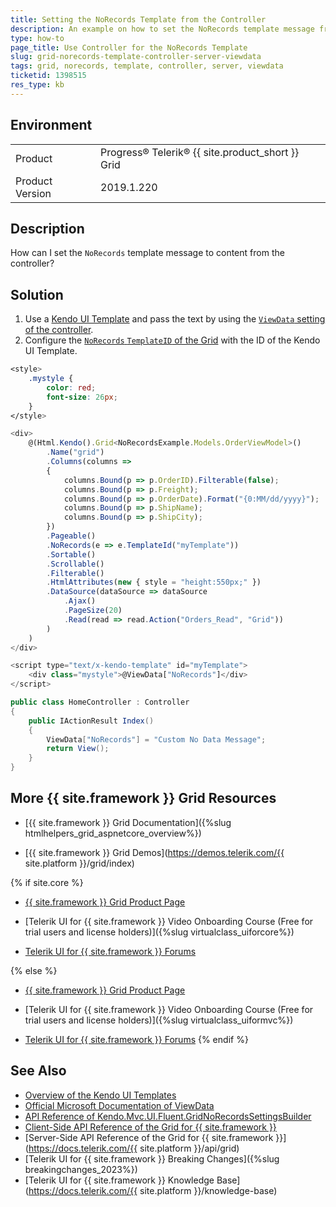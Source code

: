 ```yaml
---
title: Setting the NoRecords Template from the Controller
description: An example on how to set the NoRecords template message from the server in the {{ site.product }} Grid.
type: how-to
page_title: Use Controller for the NoRecords Template
slug: grid-norecords-template-controller-server-viewdata
tags: grid, norecords, template, controller, server, viewdata
ticketid: 1398515
res_type: kb
---
```


## Environment

<table>
 <tr>
  <td>Product</td>
  <td>Progress® Telerik® {{ site.product_short }} Grid</td>
 </tr>
  <td>Product Version</td>
  <td>2019.1.220</td>
 </tr>
</table>

## Description

How can I set the `NoRecords` template message to content from the controller?

## Solution

1. Use a [Kendo UI Template](https://docs.telerik.com/kendo-ui/framework/templates/overview.html) and pass the text by using the [`ViewData` setting of the controller](https://docs.microsoft.com/en-us/dotnet/api/microsoft.aspnetcore.mvc.controller.viewdata?view=aspnetcore-2.2).
1. Configure the [`NoRecords` `TemplateID` of the Grid](https://docs.telerik.com/aspnet-core/api/kendo.mvc.ui.fluent/gridnorecordssettingsbuilder) with the ID of the Kendo UI Template.

```css
<style>
    .mystyle {
        color: red;
        font-size: 26px;
    }
</style>
```

```javascript
<div>
    @(Html.Kendo().Grid<NoRecordsExample.Models.OrderViewModel>()
        .Name("grid")
        .Columns(columns =>
        {
            columns.Bound(p => p.OrderID).Filterable(false);
            columns.Bound(p => p.Freight);
            columns.Bound(p => p.OrderDate).Format("{0:MM/dd/yyyy}");
            columns.Bound(p => p.ShipName);
            columns.Bound(p => p.ShipCity);
        })
        .Pageable()
        .NoRecords(e => e.TemplateId("myTemplate"))
        .Sortable()
        .Scrollable()
        .Filterable()
        .HtmlAttributes(new { style = "height:550px;" })
        .DataSource(dataSource => dataSource
            .Ajax()
            .PageSize(20)
            .Read(read => read.Action("Orders_Read", "Grid"))
        )
    )
</div>

<script type="text/x-kendo-template" id="myTemplate">
    <div class="mystyle">@ViewData["NoRecords"]</div>
</script>
```

```c#
public class HomeController : Controller
{
    public IActionResult Index()
    {
        ViewData["NoRecords"] = "Custom No Data Message";
        return View();
    }
}
```

## More {{ site.framework }} Grid Resources

* [{{ site.framework }} Grid Documentation]({%slug htmlhelpers_grid_aspnetcore_overview%})

* [{{ site.framework }} Grid Demos](https://demos.telerik.com/{{ site.platform }}/grid/index)

{% if site.core %}
* [{{ site.framework }} Grid Product Page](https://www.telerik.com/aspnet-core-ui/grid)

* [Telerik UI for {{ site.framework }} Video Onboarding Course (Free for trial users and license holders)]({%slug virtualclass_uiforcore%})

* [Telerik UI for {{ site.framework }} Forums](https://www.telerik.com/forums/aspnet-core-ui)

{% else %}
* [{{ site.framework }} Grid Product Page](https://www.telerik.com/aspnet-mvc/grid)

* [Telerik UI for {{ site.framework }} Video Onboarding Course (Free for trial users and license holders)]({%slug virtualclass_uiformvc%})

* [Telerik UI for {{ site.framework }} Forums](https://www.telerik.com/forums/aspnet-mvc)
{% endif %}

## See Also

* [Overview of the Kendo UI Templates](https://docs.telerik.com/kendo-ui/framework/templates/overview.html)
* [Official Microsoft Documentation of ViewData](https://docs.microsoft.com/en-us/dotnet/api/microsoft.aspnetcore.mvc.controller.viewdata?view=aspnetcore-2.2)
* [API Reference of Kendo.Mvc.UI.Fluent.GridNoRecordsSettingsBuilder](https://docs.telerik.com/aspnet-core/api/kendo.mvc.ui.fluent/gridnorecordssettingsbuilder)
* [Client-Side API Reference of the Grid for {{ site.framework }}](https://docs.telerik.com/kendo-ui/api/javascript/ui/grid)
* [Server-Side API Reference of the Grid for {{ site.framework }}](https://docs.telerik.com/{{ site.platform }}/api/grid)
* [Telerik UI for {{ site.framework }} Breaking Changes]({%slug breakingchanges_2023%})
* [Telerik UI for {{ site.framework }} Knowledge Base](https://docs.telerik.com/{{ site.platform }}/knowledge-base)
